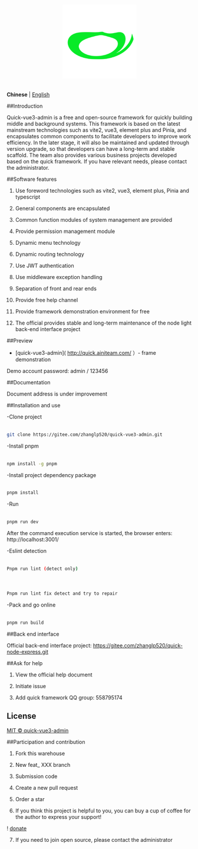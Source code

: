 <div align="center"> <a href="https://gitee.com/zhanglp520/quick-vue3-admin.git"> <img alt="quick-vue3-admin Logo" width="200" height="200" src="./public/images/logo.png"> </a> <br> <br>
</div>

**Chinese** | [English](./README.en.md)

##Introduction



Quick-vue3-admin is a free and open-source framework for quickly building middle and background systems. This framework is based on the latest mainstream technologies such as vite2, vue3, element plus and Pinia, and encapsulates common components to facilitate developers to improve work efficiency. In the later stage, it will also be maintained and updated through version upgrade, so that developers can have a long-term and stable scaffold. The team also provides various business projects developed based on the quick framework. If you have relevant needs, please contact the administrator.



##Software features



1. Use foreword technologies such as vite2, vue3, element plus, Pinia and typescript

2. General components are encapsulated

3. Common function modules of system management are provided

4. Provide permission management module

5. Dynamic menu technology

6. Dynamic routing technology

7. Use JWT authentication

8. Use middleware exception handling

9. Separation of front and rear ends

10. Provide free help channel

11. Provide framework demonstration environment for free

12. The official provides stable and long-term maintenance of the node light back-end interface project



##Preview



- [quick-vue3-admin]( http://quick.ainiteam.com/ ）- frame demonstration



Demo account password: admin / 123456



##Documentation



Document address is under improvement



##Installation and use



-Clone project



```bash

git clone https://gitee.com/zhanglp520/quick-vue3-admin.git

```



-Install pnpm



```bash

npm install -g pnpm

```



-Install project dependency package



```bash

pnpm install

```



-Run



```bash

pnpm run dev

```



After the command execution service is started, the browser enters: http://localhost:3001/



-Eslint detection



```bash

Pnpm run lint (detect only)



Pnpm run lint fix detect and try to repair

```



-Pack and go online



```bash

pnpm run build

```



##Back end interface



Official back-end interface project: https://gitee.com/zhanglp520/quick-node-express.git



##Ask for help



1. View the official help document

2. Initiate issue

3. Add quick framework QQ group: 558795174



## License



[MIT © quick-vue3-admin](./LICENSE)



##Participation and contribution



1. Fork this warehouse

2. New feat_ XXX branch

3. Submission code

4. Create a new pull request

5. Order a star

6. If you think this project is helpful to you, you can buy a cup of coffee for the author to express your support!

! [donate](./public/payImages/alipay.jpg)

7. If you need to join open source, please contact the administrator
